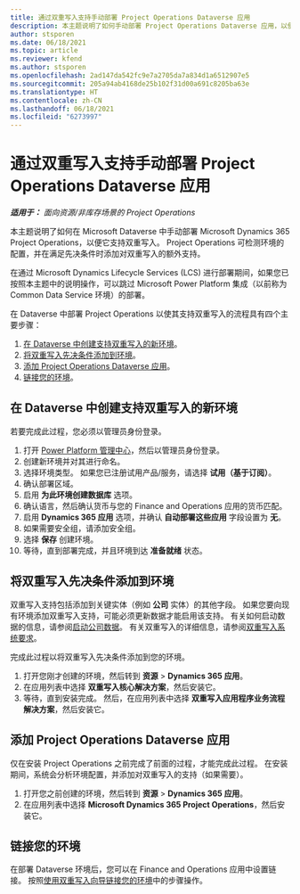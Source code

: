 ```yaml
---
title: 通过双重写入支持手动部署 Project Operations Dataverse 应用
description: 本主题说明了如何手动部署 Project Operations Dataverse 应用，以便它支持双重写入。
author: stsporen
ms.date: 06/18/2021
ms.topic: article
ms.reviewer: kfend
ms.author: stsporen
ms.openlocfilehash: 2ad147da542fc9e7a2705da7a834d1a6512907e5
ms.sourcegitcommit: 205a94ab4168de25b102f31d00a691c8205ba63e
ms.translationtype: HT
ms.contentlocale: zh-CN
ms.lasthandoff: 06/18/2021
ms.locfileid: "6273997"
---
```

# <a name="manually-deploy-the-project-operations-dataverse-app-with-dual-write-support"></a>通过双重写入支持手动部署 Project Operations Dataverse 应用

_**适用于：** 面向资源/非库存场景的 Project Operations_

本主题说明了如何在 Microsoft Dataverse 中手动部署 Microsoft Dynamics 365 Project Operations，以便它支持双重写入。 Project Operations 可检测环境的配置，并在满足先决条件时添加对双重写入的额外支持。

在通过 Microsoft Dynamics Lifecycle Services (LCS) 进行部署期间，如果您已按照本主题中的说明操作，可以跳过 Microsoft Power Platform 集成（以前称为 Common Data Service 环境）的部署。

在 Dataverse 中部署 Project Operations 以使其支持双重写入的流程具有四个主要步骤：

1. [在 Dataverse 中创建支持双重写入的新环境](#create)。
2. [将双重写入先决条件添加到环境](#prerequisites)。
3. [添加 Project Operations Dataverse 应用](#dataverse)。
4. [链接您的环境](#link)。

## <a name="create-a-new-environment-in-dataverse-that-supports-dual-write"></a><a name="create"></a>在 Dataverse 中创建支持双重写入的新环境

若要完成此过程，您必须以管理员身份登录。

1. 打开 [Power Platform 管理中心](https://admin.powerplatform.com)，然后以管理员身份登录。
2. 创建新环境并对其进行命名。
3. 选择环境类型。 如果您已注册试用产品/服务，请选择 **试用（基于订阅）**。
4. 确认部署区域。
5. 启用 **为此环境创建数据库** 选项。 
6. 确认语言，然后确认货币与您的 Finance and Operations 应用的货币匹配。
7. 启用 **Dynamics 365 应用** 选项，并确认 **自动部署这些应用** 字段设置为 **无**。
8. 如果需要安全组，请添加安全组。
9. 选择 **保存** 创建环境。
10. 等待，直到部署完成，并且环境到达 **准备就绪** 状态。

## <a name="add-dual-write-prerequisites-to-the-environment"></a><a name="prerequisites"></a>将双重写入先决条件添加到环境

双重写入支持包括添加到关键实体（例如 **公司** 实体）的其他字段。 如果您要向现有环境添加双重写入支持，可能必须更新数据才能启用该支持。 有关如何启动数据的信息，请参阅[启动公司数据](/dynamics365/fin-ops-core/dev-itpro/data-entities/dual-write/bootstrap-company-data)。 有关双重写入的详细信息，请参阅[双重写入系统要求](/dynamics365/fin-ops-core/dev-itpro/data-entities/dual-write/dual-write-system-req)。

完成此过程以将双重写入先决条件添加到您的环境。

1. 打开您刚才创建的环境，然后转到 **资源** \> **Dynamics 365 应用**。
2. 在应用列表中选择 **双重写入核心解决方案**，然后安装它。
3. 等待，直到安装完成。 然后，在应用列表中选择 **双重写入应用程序业务流程解决方案**，然后安装它。

## <a name="add-the-project-operations-dataverse-app"></a><a name="dataverse"></a>添加 Project Operations Dataverse 应用

仅在安装 Project Operations 之前完成了前面的过程，才能完成此过程。 在安装期间，系统会分析环境配置，并添加对双重写入的支持（如果需要）。

1. 打开您之前创建的环境，然后转到 **资源** \> **Dynamics 365 应用**。
2. 在应用列表中选择 **Microsoft Dynamics 365 Project Operations**，然后安装它。

## <a name="link-your-environments"></a><a name="link"></a>链接您的环境

在部署 Dataverse 环境后，您可以在 Finance and Operations 应用中设置链接。 按照[使用双重写入向导链接您的环境](/dynamics365/fin-ops-core/dev-itpro/data-entities/dual-write/link-your-environment)中的步骤操作。
